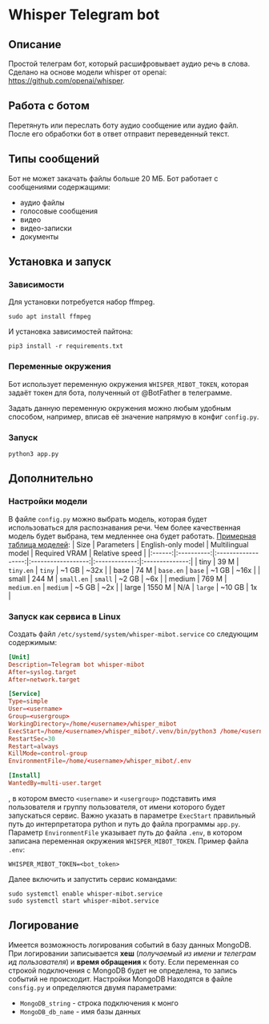 # Whisper Telegram bot
## Описание
Простой телеграм бот, который расшифровывает аудио речь в слова.
Сделано на основе модели whisper от openai: https://github.com/openai/whisper.

## Работа с ботом
Перетянуть или переслать боту аудио сообщение или аудио файл.
После его обработки бот в ответ отправит переведенный текст.

## Типы сообщений
Бот не может закачать файлы больше 20 МБ.
Бот работает с сообщениями содержащими:
- аудио файлы
- голосовые сообщения
- видео
- видео-записки
- документы

## Установка и запуск
### Зависимости
Для установки потребуется набор ffmpeg.
```shell
sudo apt install ffmpeg
```
И установка зависимостей пайтона:
```shell
pip3 install -r requirements.txt
```
### Переменные окружения
Бот использует переменную окружения `WHISPER_MIBOT_TOKEN`,
которая задаёт токен для бота, полученный от @BotFather в телеграмме.

Задать данную переменную окружения можно любым удобным способом,
например, вписав её значение напрямую в конфиг `config.py`.

### Запуск
```shell
python3 app.py
```

## Дополнительно
### Настройки модели
В файле `config.py` можно выбрать модель, которая будет использоваться для распознавания речи.
Чем более качественная модель будет выбрана, тем медленнее она будет работать.
[Примерная таблица моделей](https://github.com/openai/whisper/blob/main/README.md#available-models-and-languages):
|  Size  | Parameters | English-only model | Multilingual model | Required VRAM | Relative speed |
|:------:|:----------:|:------------------:|:------------------:|:-------------:|:--------------:|
|  tiny  |    39 M    |     `tiny.en`      |       `tiny`       |     ~1 GB     |      ~32x      |
|  base  |    74 M    |     `base.en`      |       `base`       |     ~1 GB     |      ~16x      |
| small  |   244 M    |     `small.en`     |      `small`       |     ~2 GB     |      ~6x       |
| medium |   769 M    |    `medium.en`     |      `medium`      |     ~5 GB     |      ~2x       |
| large  |   1550 M   |        N/A         |      `large`       |    ~10 GB     |       1x       |

### Запуск как сервиса в Linux
Создать файл `/etc/systemd/system/whisper-mibot.service` со следующим содержимым:
```conf
[Unit]
Description=Telegram bot whisper-mibot
After=syslog.target
After=network.target

[Service]
Type=simple
User=<username>
Group=<usergroup>
WorkingDirectory=/home/<username>/whisper_mibot
ExecStart=/home/<username>/whisper_mibot/.venv/bin/python3 /home/<username>/whisper_mibot/app.py
RestartSec=30
Restart=always
KillMode=control-group
EnvironmentFile=/home/<username>/whisper_mibot/.env

[Install]
WantedBy=multi-user.target
```
, в котором вместо `<username>` и `<usergroup>` подставить имя пользователя и группу пользователя, от имени которого будет запускаться сервис.
Важно указать в параметре `ExecStart` правильный путь до интерпретатора python и путь до файла программы `app.py`.
Параметр `EnvironmentFile` указывает путь до файла `.env`, в котором записана переменная окружения `WHISPER_MIBOT_TOKEN`.
Пример файла `.env`:
```env
WHISPER_MIBOT_TOKEN=<bot_token>
```

Далее включить и запустить сервис командами:
```shell
sudo systemctl enable whisper-mibot.service
sudo systemctl start whisper-mibot.service
```

## Логирование
Имеется возможность логирования событий в базу данных MongoDB.
При логировании записывается __хеш__ (_получаемый из имени и телеграм ид пользователя_) и __время обращения__ к боту. Если переменная со строкой подключения с MongoDB будет не определена, то запись событий не происходит.
Настройки MongoDB Находятся в файле `consfig.py` и определяются двумя параметрами:
- `MongoDB_string` - строка подключения к монго
- `MongoDB_db_name` - имя базы данных